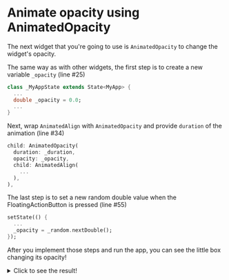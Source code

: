 # Animate opacity using AnimatedOpacity

The next widget that you're going to use is `AnimatedOpacity` to change the 
widget's opacity. 

The same way as with other widgets, the first step is to create a new 
variable `_opacity` (line #25)

```dart
class _MyAppState extends State<MyApp> {
  ...
  double _opacity = 0.0;
  ...
}
```

Next, wrap `AnimatedAlign` with `AnimatedOpacity` and provide `duration` of 
the animation (line #34)


```dart
child: AnimatedOpacity(
  duration: _duration,
  opacity: _opacity,
  child: AnimatedAlign(
    ...
  ),
),
```

The last step is to set a new random double value when the 
FloatingActionButton is pressed (line #55)

```dart
setState(() {
  ...
  _opacity = _random.nextDouble();
});
```

After you implement those steps and run the app, you can see the little box 
changing its opacity!

<details>
  <summary>Click to see the result!</summary>

![Using AnimatedOpacity](https://github.com/pszklarska/flutter_animations_workshop/raw/main/assets/screen04.gif?raw=true)
</details>

<img alt="Google Analytics" src="https://www.google-analytics.com/collect?v=1&cid=1&t=pageview&ec=workshop&ea=open&dp=blob/main/step_05/instructions.md&dt=/step-05&tid=UA-226900214-1" style="width: 1px; height: 1px"/>